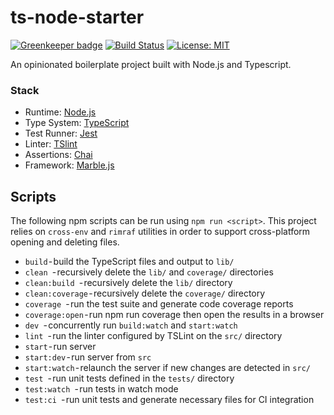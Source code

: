 # ts-node-starter

[![Greenkeeper badge](https://badges.greenkeeper.io/theodesp/ts-node-starter.svg)](https://greenkeeper.io/)
[![Build Status](https://travis-ci.org/theodesp/ts-node-starter.svg?branch=master)](https://travis-ci.org/theodesp/ts-node-starter)
[![License: MIT](https://img.shields.io/badge/license-MIT-blue.svg)](LICENSE)

An opinionated boilerplate project built with Node.js and Typescript.

### Stack

- Runtime: [Node.js](https://nodejs.org/en/)
- Type System: [TypeScript](https://www.typescriptlang.org/)
- Test Runner: [Jest](https://jestjs.io/)
- Linter: [TSlint](https://palantir.github.io/tslint/)
- Assertions: [Chai](https://www.chaijs.com/)
- Framework: [Marble.js](https://docs.marblejs.com/)

## Scripts

The following npm scripts can be run using `npm run <script>`. This project relies on `cross-env` and `rimraf` utilities in order to support cross-platform opening and deleting files.

- `build` - build the TypeScript files and output to `lib/`
- `clean `- recursively delete the `lib/` and `coverage/` directories
- `clean:build `- recursively delete the `lib/` directory
- `clean:coverage` - recursively delete the `coverage/` directory
- `coverage `- run the test suite and generate code coverage reports
- `coverage:open` - run npm run coverage then open the results in a browser
- `dev `- concurrently run `build:watch` and `start:watch` 
- `lint `- run the linter configured by TSLint on the `src/` directory
- `start` - run server
- `start:dev` - run server from `src`
- `start:watch` - relaunch the server if new changes are detected in `src/` 
- `test `- run unit tests defined in the `tests/` directory
- `test:watch `- run tests in watch mode
- `test:ci `- run unit tests and generate necessary files for CI integration
